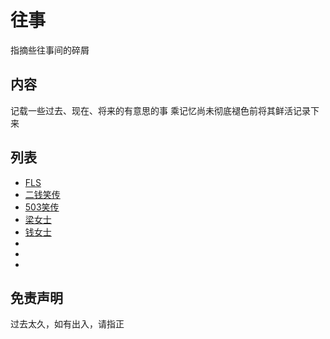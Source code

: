 # 往事
指摘些往事间的碎屑


## 内容
记载一些过去、现在、将来的有意思的事 乘记忆尚未彻底褪色前将其鲜活记录下来 <Badge text="亦即吸取生命所有的精髓"/>  

## 列表

- [FLS](二钱往事之fls传.md)
- [二钱笑传](010.二钱笑传.md)
- [503笑传](030.503笑传.md)
- [梁女士](二钱往事之ljl传.md)
- [钱女士](二钱往事之qzl传.md)
- []()
- []()
- []()


## 免责声明 <Badge text="doge" type="warning" />
过去太久，如有出入，请指正


